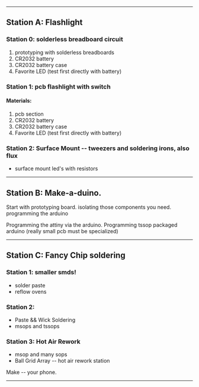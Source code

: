 

---

## Station A: Flashlight


### Station 0: solderless breadboard circuit

1. prototyping with solderless breadboards
2. CR2032 battery
3. CR2032 battery case
4. Favorite LED (test first directly with battery)

### Station 1: pcb flashlight with switch

#### Materials:

1. pcb section
2. CR2032 battery
3. CR2032 battery case
4. Favorite LED (test first directly with battery)


### Station 2: Surface Mount -- tweezers and soldering irons, also flux


* surface mount led's with resistors

---

## Station B: Make-a-duino.

Start with prototyping board.
isolating those components you need.
programming the arduino

Programming the attiny via the arduino.
Programming tssop packaged arduino (really small pcb must be specialized)

---


## Station C: Fancy Chip soldering

### Station 1: smaller smds!

* solder paste
* reflow ovens



### Station 2:

* Paste && Wick Soldering
* msops and tssops

### Station 3: Hot Air Rework 

* msop and many sops
* Ball Grid Array -- hot air rework station

Make -- your phone.

---


